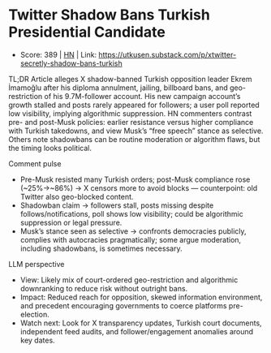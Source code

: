# Twitter Shadow Bans Turkish Presidential Candidate

- Score: 389 | [HN](https://news.ycombinator.com/item?id=45104597) | Link: https://utkusen.substack.com/p/xtwitter-secretly-shadow-bans-turkish

TL;DR
Article alleges X shadow-banned Turkish opposition leader Ekrem İmamoğlu after his diploma annulment, jailing, billboard bans, and geo-restriction of his 9.7M-follower account. His new campaign account’s growth stalled and posts rarely appeared for followers; a user poll reported low visibility, implying algorithmic suppression. HN commenters contrast pre- and post-Musk policies: earlier resistance versus higher compliance with Turkish takedowns, and view Musk’s “free speech” stance as selective. Others note shadowbans can be routine moderation or algorithm flaws, but the timing looks political.

Comment pulse
- Pre-Musk resisted many Turkish orders; post-Musk compliance rose (~25%→~86%) → X censors more to avoid blocks — counterpoint: old Twitter also geo-blocked content.
- Shadowban claim → followers stall, posts missing despite follows/notifications, poll shows low visibility; could be algorithmic suppression or legal pressure.
- Musk’s stance seen as selective → confronts democracies publicly, complies with autocracies pragmatically; some argue moderation, including shadowbans, is sometimes necessary.

LLM perspective
- View: Likely mix of court-ordered geo-restriction and algorithmic downranking to reduce risk without outright bans.
- Impact: Reduced reach for opposition, skewed information environment, and precedent encouraging governments to coerce platforms pre-election.
- Watch next: Look for X transparency updates, Turkish court documents, independent feed audits, and follower/engagement anomalies around key dates.
